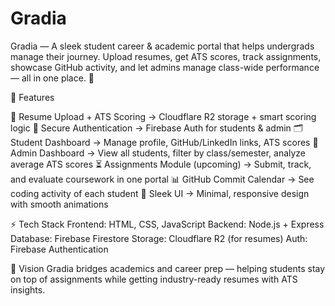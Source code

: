 # Gradia
Gradia — A sleek student career &amp; academic portal that helps undergrads manage their journey. Upload resumes, get ATS scores, track assignments, showcase GitHub activity, and let admins manage class-wide performance — all in one place. 🚀

📌 Features

📄 Resume Upload + ATS Scoring → Cloudflare R2 storage + smart scoring logic
🔐 Secure Authentication → Firebase Auth for students & admin
🗂️ Student Dashboard → Manage profile, GitHub/LinkedIn links, ATS scores
🏫 Admin Dashboard → View all students, filter by class/semester, analyze average ATS scores
⏳ Assignments Module (upcoming) → Submit, track, and evaluate coursework in one portal
📊 GitHub Commit Calendar → See coding activity of each student
🎨 Sleek UI → Minimal, responsive design with smooth animations

⚡ Tech Stack
Frontend: HTML, CSS, JavaScript
Backend: Node.js + Express
Database: Firebase Firestore
Storage: Cloudflare R2 (for resumes)
Auth: Firebase Authentication

🚀 Vision
Gradia bridges academics and career prep — helping students stay on top of assignments while getting industry-ready resumes with ATS insights.
